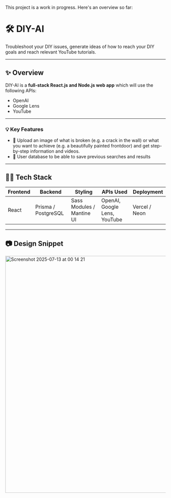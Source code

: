 This project is a work in progress. Here's an overview so far:

# 🛠️ DIY-AI

Troubleshoot your DIY issues, generate ideas of how to reach your DIY goals and reach relevant YouTube tutorials.

---

## ✨ Overview

DIY-AI is a **full-stack React.js and Node.js web app** which will use the following APIs:

- OpenAI
- Google Lens
- YouTube

---

### 💡 Key Features

- 📸 Upload an image of what is broken (e.g. a crack in the wall) or what you want to achieve (e.g. a beautifully painted frontdoor) and get step-by-step information and videos.
- 👤 User database to be able to save previous searches and results

---

## 🧑‍💻 Tech Stack

| Frontend           | Backend             | Styling                   | APIs Used                                        | Deployment    |
|--------------------|---------------------|---------------------------|--------------------------------------------------|---------------|
| React              | Prisma / PostgreSQL | Sass Modules / Mantine UI | OpenAI, Google Lens, YouTube                     | Vercel / Neon |

---

## 📷 Design Snippet

<img width="1194" height="743" alt="Screenshot 2025-07-13 at 00 14 21" src="https://github.com/user-attachments/assets/287bfe1c-15f8-474e-a476-7214a37be237" />

